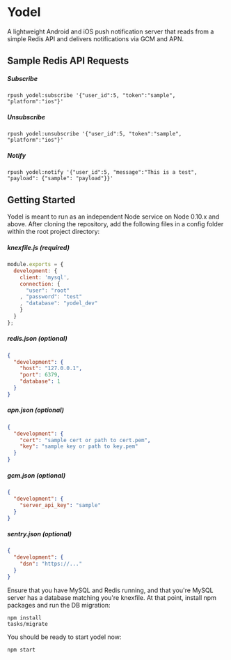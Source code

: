 # Yodel
A lightweight Android and iOS push notification server that reads from a simple 
Redis API and delivers notifications via GCM and APN.

## Sample Redis API Requests

##### Subscribe
```
rpush yodel:subscribe '{"user_id":5, "token":"sample", "platform":"ios"}'
```

##### Unsubscribe
```
rpush yodel:unsubscribe '{"user_id":5, "token":"sample", "platform":"ios"}'
```

##### Notify
```
rpush yodel:notify '{"user_id":5, "message":"This is a test", "payload": {"sample": "payload"}}'
```

## Getting Started
Yodel is meant to run as an independent Node service on Node 0.10.x and above. After cloning the
repository, add the following files in a config folder within the root project directory:

##### knexfile.js (required)
```javascript
module.exports = {
  development: {
    client: 'mysql',
    connection: {
      "user": "root"
    , "password": "test"
    , "database": "yodel_dev"
    }
  }
};
```

##### redis.json (optional)
```json
{
  "development": {
    "host": "127.0.0.1",
    "port": 6379,
    "database": 1
  }
}
```

##### apn.json (optional)
```json
{
  "development": {
    "cert": "sample cert or path to cert.pem",
    "key": "sample key or path to key.pem"
  }
}
```

##### gcm.json (optional)
```json
{
  "development": {
    "server_api_key": "sample"
  }
}
```

##### sentry.json (optional)
```json
{
  "development": {
    "dsn": "https://..."
  }
}
```

Ensure that you have MySQL and Redis running, and that you're MySQL server has a database 
matching you're knexfile. At that point, install npm packages and run the DB migration:

```
npm install
tasks/migrate
```

You should be ready to start yodel now:

```
npm start
```
